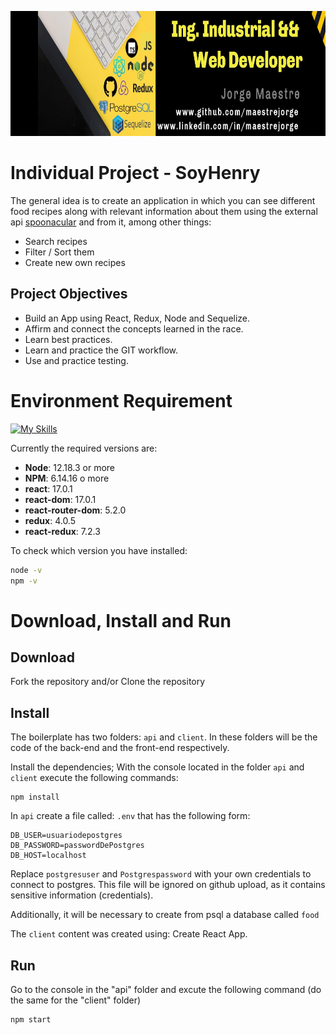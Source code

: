 
<p align="right">
  <img height="200" src="./img.jpg" />
</p>

# **Individual Project - SoyHenry**

The general idea is to create an application in which you can see different food recipes along with relevant information about them using the external api [spoonacular](https://spoonacular.com/food-api) and from it, among other things:

- Search recipes
- Filter / Sort them
- Create new own recipes

## Project Objectives

- Build an App using React, Redux, Node and Sequelize.
- Affirm and connect the concepts learned in the race.
- Learn best practices.
- Learn and practice the GIT workflow.
- Use and practice testing.

# Environment Requirement

[![My Skills](https://skillicons.dev/icons?i=react,nodejs,styledcomponents,postgres,redux,nodejs)](https://skillicons.dev)

Currently the required versions are:

- __Node__: 12.18.3 or more
- __NPM__: 6.14.16 o more
- __react__: 17.0.1
- __react-dom__: 17.0.1
- __react-router-dom__: 5.2.0
- __redux__: 4.0.5
- __react-redux__: 7.2.3

To check which version you have installed:

```bash
node -v
npm -v
```



# Download, Install and Run 

## Download

Fork the repository and/or  Clone the repository

## Install

The boilerplate has two folders: `api` and `client`. In these folders will be the code of the back-end and the front-end respectively.

Install the dependencies; With the console located in the folder `api` and `client` execute the following commands:

```blash
npm install 
```
In `api` create a file called: `.env` that has the following form:

```env
DB_USER=usuariodepostgres
DB_PASSWORD=passwordDePostgres
DB_HOST=localhost
```
Replace `postgresuser` and `Postgrespassword` with your own credentials to connect to postgres. This file will be ignored on github upload, as it contains sensitive information (credentials).

Additionally, it will be necessary to create from psql a database called `food`

The `client` content was created using: Create React App.

## Run

Go to the console in the "api" folder and excute the following command (do the same for the "client" folder)

```blash
npm start 
```












